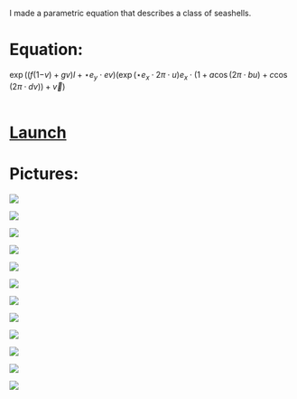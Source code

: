 I made a parametric equation that describes a class of seashells.

# Equation:

${{\exp\left({{{{\left({{{{f}} {{\left({{1}{-{v}}}\right)}}} + {{{g}} {{v}}}}\right)}} {{I}}} + {{{{\star e_y}}} \cdot {{e}} {{v}}}}\right)}} {{\left({{{{\exp\left({{{{\star e_x}}} \cdot {{2}} {{π}} \cdot {{u}}}\right)}} {{{e_x}}} \cdot {{\left({{1} + {{{a}} {{\cos\left( {{{2}} {{π}} \cdot {{b}} {{u}}}\right)}}} + {{{c}} {{\cos\left( {{{2}} {{π}} \cdot {{d}} {{v}}}\right)}}}}\right)}}} + {\vec{v}}}\right)}}$<br><br>

# [Launch](https://thenumbernine.github.io/glapp/index.html?file=run.lua&dir=%2Fseashell&args=%5B%22usecache%22%5D&edit=true)

# Pictures:

![](pics/pic10.png)

![](pics/pic11.png)

![](pics/pic12.png)

![](pics/pic1.png)

![](pics/pic2.png)

![](pics/pic3.png)

![](pics/pic4.png)

![](pics/pic5.png)

![](pics/pic6.png)

![](pics/pic7.png)

![](pics/pic8.png)

![](pics/pic9.png)
